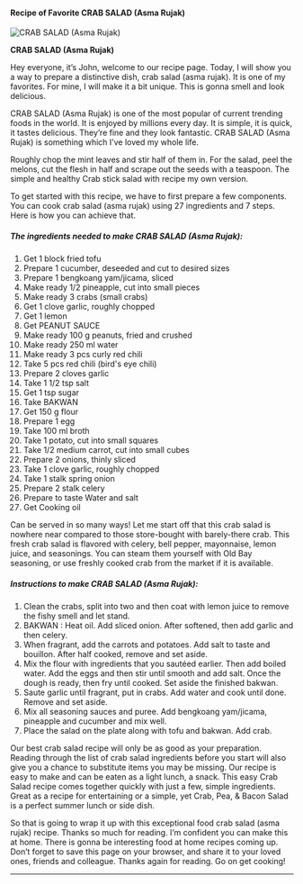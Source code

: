             

#### Recipe of Favorite CRAB SALAD (Asma Rujak)

![CRAB SALAD (Asma Rujak)](https://img-global.cpcdn.com/recipes/2535964_bb0595b9ddad41e2/751x532cq70/crab-salad-asma-rujak-recipe-main-photo.jpg)

**CRAB SALAD (Asma Rujak)**

Hey everyone, it’s John, welcome to our recipe page. Today, I will show you a way to prepare a distinctive dish, crab salad (asma rujak). It is one of my favorites. For mine, I will make it a bit unique. This is gonna smell and look delicious.

CRAB SALAD (Asma Rujak) is one of the most popular of current trending foods in the world. It is enjoyed by millions every day. It is simple, it is quick, it tastes delicious. They’re fine and they look fantastic. CRAB SALAD (Asma Rujak) is something which I’ve loved my whole life.

Roughly chop the mint leaves and stir half of them in. For the salad, peel the melons, cut the flesh in half and scrape out the seeds with a teaspoon. The simple and healthy Crab stick salad with recipe my own version.

To get started with this recipe, we have to first prepare a few components. You can cook crab salad (asma rujak) using 27 ingredients and 7 steps. Here is how you can achieve that.

##### The ingredients needed to make CRAB SALAD (Asma Rujak):

1.  Get 1 block fried tofu
2.  Prepare 1 cucumber, deseeded and cut to desired sizes
3.  Prepare 1 bengkoang yam/jicama, sliced
4.  Make ready 1/2 pineapple, cut into small pieces
5.  Make ready 3 crabs (small crabs)
6.  Get 1 clove garlic, roughly chopped
7.  Get 1 lemon
8.  Get PEANUT SAUCE
9.  Make ready 100 g peanuts, fried and crushed
10.  Make ready 250 ml water
11.  Make ready 3 pcs curly red chili
12.  Take 5 pcs red chili (bird's eye chili)
13.  Prepare 2 cloves garlic
14.  Take 1 1/2 tsp salt
15.  Get 1 tsp sugar
16.  Take BAKWAN
17.  Get 150 g flour
18.  Prepare 1 egg
19.  Take 100 ml broth
20.  Take 1 potato, cut into small squares
21.  Take 1/2 medium carrot, cut into small cubes
22.  Prepare 2 onions, thinly sliced
23.  Take 1 clove garlic, roughly chopped
24.  Take 1 stalk spring onion
25.  Prepare 2 stalk celery
26.  Prepare to taste Water and salt
27.  Get Cooking oil

Can be served in so many ways! Let me start off that this crab salad is nowhere near compared to those store-bought with barely-there crab. This fresh crab salad is flavored with celery, bell pepper, mayonnaise, lemon juice, and seasonings. You can steam them yourself with Old Bay seasoning, or use freshly cooked crab from the market if it is available.

##### Instructions to make CRAB SALAD (Asma Rujak):

1.  Clean the crabs, split into two and then coat with lemon juice to remove the fishy smell and let stand.
2.  BAKWAN : Heat oil. Add sliced onion. After softened, then add garlic and then celery.
3.  When fragrant, add the carrots and potatoes. Add salt to taste and bouillon. After half cooked, remove and set aside.
4.  Mix the flour with ingredients that you sautéed earlier. Then add boiled water. Add the eggs and then stir until smooth and add salt. Once the dough is ready, then fry until cooked. Set aside the finished bakwan.
5.  Saute garlic until fragrant, put in crabs. Add water and cook until done. Remove and set aside.
6.  Mix all seasoning sauces and puree. Add bengkoang yam/jicama, pineapple and cucumber and mix well.
7.  Place the salad on the plate along with tofu and bakwan. Add crab.

Our best crab salad recipe will only be as good as your preparation. Reading through the list of crab salad ingredients before you start will also give you a chance to substitute items you may be missing. Our recipe is easy to make and can be eaten as a light lunch, a snack. This easy Crab Salad recipe comes together quickly with just a few, simple ingredients. Great as a recipe for entertaining or a simple, yet Crab, Pea, & Bacon Salad is a perfect summer lunch or side dish.

So that is going to wrap it up with this exceptional food crab salad (asma rujak) recipe. Thanks so much for reading. I’m confident you can make this at home. There is gonna be interesting food at home recipes coming up. Don’t forget to save this page on your browser, and share it to your loved ones, friends and colleague. Thanks again for reading. Go on get cooking!

* * *